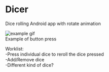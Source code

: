 # Dicer
Dice rolling Android app with rotate animation


![example gif](https://imgur.com/CJKM7hG.gif)
</br>
Example of button press


Worklist: </br>
-Press individual dice to reroll the dice pressed </br>
-Add/Remove dice </br>
-Different kind of dice? </br>